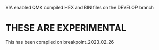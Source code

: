 VIA enabled QMK compiled HEX and BIN files on the DEVELOP branch

# THESE ARE EXPERIMENTAL 

 This has been compiled on breakpoint_2023_02_26
